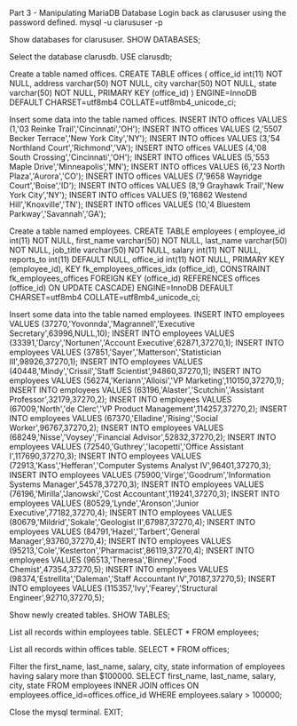 Part 3 - Manipulating MariaDB Database
Login back as clarususer using the password defined.
mysql -u clarususer -p

Show databases for clarususer.
SHOW DATABASES;

Select the database clarusdb.
USE clarusdb;

Create a table named offices.
CREATE TABLE offices ( office_id int(11) NOT NULL, address varchar(50) NOT NULL, city varchar(50) NOT NULL, state varchar(50) NOT NULL, PRIMARY KEY (office_id) ) ENGINE=InnoDB DEFAULT CHARSET=utf8mb4 COLLATE=utf8mb4_unicode_ci;

Insert some data into the table named offices.
INSERT INTO offices VALUES (1,'03 Reinke Trail','Cincinnati','OH'); INSERT INTO offices VALUES (2,'5507 Becker Terrace','New York City','NY'); INSERT INTO offices VALUES (3,'54 Northland Court','Richmond','VA'); INSERT INTO offices VALUES (4,'08 South Crossing','Cincinnati','OH'); INSERT INTO offices VALUES (5,'553 Maple Drive','Minneapolis','MN'); INSERT INTO offices VALUES (6,'23 North Plaza','Aurora','CO'); INSERT INTO offices VALUES (7,'9658 Wayridge Court','Boise','ID'); INSERT INTO offices VALUES (8,'9 Grayhawk Trail','New York City','NY'); INSERT INTO offices VALUES (9,'16862 Westend Hill','Knoxville','TN'); INSERT INTO offices VALUES (10,'4 Bluestem Parkway','Savannah','GA');

Create a table named employees.
CREATE TABLE employees ( employee_id int(11) NOT NULL, first_name varchar(50) NOT NULL, last_name varchar(50) NOT NULL, job_title varchar(50) NOT NULL, salary int(11) NOT NULL, reports_to int(11) DEFAULT NULL, office_id int(11) NOT NULL, PRIMARY KEY (employee_id), KEY fk_employees_offices_idx (office_id), CONSTRAINT fk_employees_offices FOREIGN KEY (office_id) REFERENCES offices (office_id) ON UPDATE CASCADE) ENGINE=InnoDB DEFAULT CHARSET=utf8mb4 COLLATE=utf8mb4_unicode_ci;

Insert some data into the table named employees.
INSERT INTO employees VALUES (37270,'Yovonnda','Magrannell','Executive Secretary',63996,NULL,10); INSERT INTO employees VALUES (33391,'Darcy','Nortunen','Account Executive',62871,37270,1); INSERT INTO employees VALUES (37851,'Sayer','Matterson','Statistician III',98926,37270,1); INSERT INTO employees VALUES (40448,'Mindy','Crissil','Staff Scientist',94860,37270,1); INSERT INTO employees VALUES (56274,'Keriann','Alloisi','VP Marketing',110150,37270,1); INSERT INTO employees VALUES (63196,'Alaster','Scutchin','Assistant Professor',32179,37270,2); INSERT INTO employees VALUES (67009,'North','de Clerc','VP Product Management',114257,37270,2); INSERT INTO employees VALUES (67370,'Elladine','Rising','Social Worker',96767,37270,2); INSERT INTO employees VALUES (68249,'Nisse','Voysey','Financial Advisor',52832,37270,2); INSERT INTO employees VALUES (72540,'Guthrey','Iacopetti','Office Assistant I',117690,37270,3); INSERT INTO employees VALUES (72913,'Kass','Hefferan','Computer Systems Analyst IV',96401,37270,3); INSERT INTO employees VALUES (75900,'Virge','Goodrum','Information Systems Manager',54578,37270,3); INSERT INTO employees VALUES (76196,'Mirilla','Janowski','Cost Accountant',119241,37270,3); INSERT INTO employees VALUES (80529,'Lynde','Aronson','Junior Executive',77182,37270,4); INSERT INTO employees VALUES (80679,'Mildrid','Sokale','Geologist II',67987,37270,4); INSERT INTO employees VALUES (84791,'Hazel','Tarbert','General Manager',93760,37270,4); INSERT INTO employees VALUES (95213,'Cole','Kesterton','Pharmacist',86119,37270,4); INSERT INTO employees VALUES (96513,'Theresa','Binney','Food Chemist',47354,37270,5); INSERT INTO employees VALUES (98374,'Estrellita','Daleman','Staff Accountant IV',70187,37270,5); INSERT INTO employees VALUES (115357,'Ivy','Fearey','Structural Engineer',92710,37270,5);

Show newly created tables.
SHOW TABLES;

List all records within employees table.
SELECT * FROM employees;

List all records within offices table.
SELECT * FROM offices;

Filter the first_name, last_name, salary, city, state information of employees having salary more than $100000.
SELECT first_name, last_name, salary, city, state FROM employees INNER JOIN offices ON employees.office_id=offices.office_id WHERE employees.salary > 100000;

Close the mysql terminal.
EXIT;
